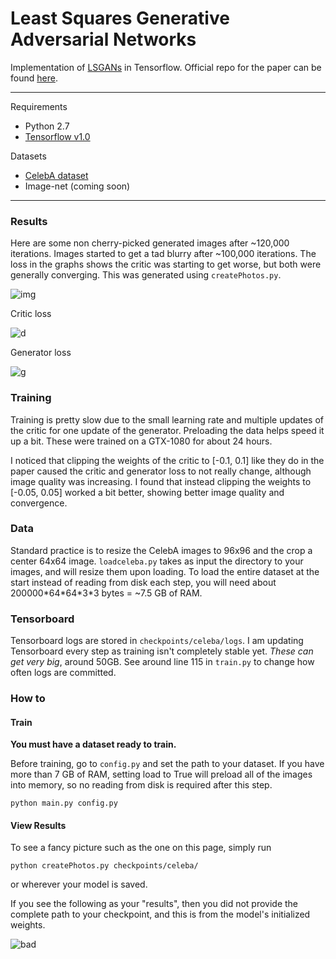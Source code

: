 # Least Squares Generative Adversarial Networks
Implementation of [LSGANs](https://arxiv.org/pdf/1611.04076v2.pdf) in Tensorflow. Official repo for
the paper can be found [here](https://github.com/martinarjovsky/WassersteinGAN).

___

Requirements
* Python 2.7
* [Tensorflow v1.0](https://www.tensorflow.org/)

Datasets
* [CelebA dataset](https://www.dropbox.com/sh/8oqt9vytwxb3s4r/AADIKlz8PR9zr6Y20qbkunrba/Img/img_align_celeba.zip)
* Image-net (coming soon)

___

### Results
Here are some non cherry-picked generated images after ~120,000 iterations. Images started to get a tad
blurry after ~100,000 iterations. The loss in the graphs shows the critic was starting to get worse,
but both were generally converging. This was generated using `createPhotos.py`.

![img](http://i.imgur.com/ZtSRy5y.png)

Critic loss

![d](http://i.imgur.com/Mtx7rlK.png)

Generator loss

![g](http://i.imgur.com/bJBQhBX.png)

### Training
Training is pretty slow due to the small learning rate and multiple updates of the critic for one
update of the generator. Preloading the data helps speed it up a bit. These were trained on a GTX-1080
for about 24 hours.

I noticed that clipping the weights of the critic to [-0.1, 0.1] like they do in the paper caused the
critic and generator loss to not really change, although image quality was increasing. I found that instead
clipping the weights to [-0.05, 0.05] worked a bit better, showing better image quality and convergence.

### Data
Standard practice is to resize the CelebA images to 96x96 and the crop a center 64x64 image. `loadceleba.py`
takes as input the directory to your images, and will resize them upon loading. To load the entire dataset
at the start instead of reading from disk each step, you will need about 200000\*64\*64\*3\*3 bytes = ~7.5
GB of RAM.

### Tensorboard
Tensorboard logs are stored in `checkpoints/celeba/logs`. I am updating Tensorboard every step as training
isn't completely stable yet. *These can get very big*, around 50GB. See around line 115 in `train.py` to
change how often logs are committed.

### How to

#### Train
**You must have a dataset ready to train.**

Before training, go to `config.py` and set the path to your dataset.
If you have more than 7 GB of RAM, setting load to True will preload all of the
images into memory, so no reading from disk is required after this step.

`python main.py config.py`

#### View Results

To see a fancy picture such as the one on this page, simply run

`python createPhotos.py checkpoints/celeba/`

or wherever your model is saved.

If you see the following as your "results", then you did not provide the complete path
to your checkpoint, and this is from the model's initialized weights.

![bad](http://i.imgur.com/MJfmze1.jpg)

